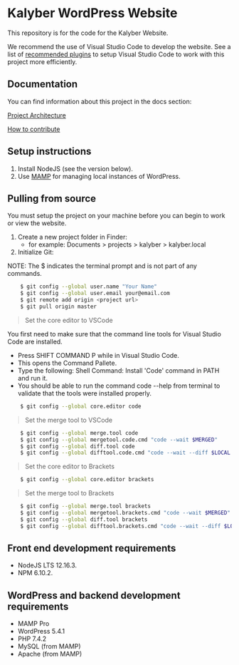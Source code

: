 # Kalyber WordPress Website

This repository is for the code for the Kalyber Website.

We recommend the use of Visual Studio Code to develop the website. See a list of [recommended plugins](./docs/vscode-plugins.md) to setup Visual Studio Code to work with this project more efficiently.

## Documentation
You can find information about this project in the docs section:

[Project Architecture](./docs/project.md)

[How to contribute](./docs/contributing.md)

## Setup instructions
1. Install NodeJS (see the version below).
2. Use [MAMP](./docs/mamp.md) for managing local instances of WordPress.

## Pulling from source
You must setup the project on your machine before you can begin to work or view the website.

1. Create a new project folder in Finder:
   - for example: Documents > projects > kalyber > kalyber.local
2. Initialize Git:

NOTE: The $ indicates the terminal prompt and is not part of any commands.

``` bash
    $ git config --global user.name "Your Name"
    $ git config --global user.email your@email.com
    $ git remote add origin <project url>
    $ git pull origin master
```
> Set the core editor to VSCode

You first need to make sure that the command line tools for Visual Studio Code are installed.
* Press SHIFT COMMAND P while in Visual Studio Code.
* This opens the Command Pallete.
* Type the following: Shell Command: Install 'Code' command in PATH and run it.
* You should be able to run the command code --help from terminal to validate that the tools were installed properly.

``` bash
    $ git config --global core.editor code
```

> Set the merge tool to VSCode

``` bash
    $ git config --global merge.tool code
    $ git config --global mergetool.code.cmd "code --wait $MERGED"
    $ git config --global diff.tool code
    $ git config --global difftool.code.cmd "code --wait --diff $LOCAL $REMOTE"
```

> Set the core editor to Brackets

``` bash
    $ git config --global core.editor brackets
```

> Set the merge tool to Brackets

``` bash
    $ git config --global merge.tool brackets
    $ git config --global mergetool.brackets.cmd "code --wait $MERGED"
    $ git config --global diff.tool brackets
    $ git config --global difftool.brackets.cmd "code --wait --diff $LOCAL $REMOTE"
```
## Front end development requirements
- NodeJS LTS 12.16.3.
- NPM 6.10.2.

## WordPress and backend development requirements
- MAMP Pro
- WordPress 5.4.1
- PHP 7.4.2
- MySQL (from MAMP)
- Apache (from MAMP)